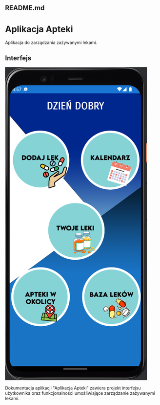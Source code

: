 ## README.md

# Aplikacja Apteki

Aplikacja do zarządzania zażywanymi lekami.

## Interfejs
![Przykładowy zrzut ekranu](/img/interface.png)

Dokumentacja aplikacji "Aplikacja Apteki" zawiera projekt interfejsu użytkownika oraz funkcjonalności umożliwiające zarządzanie zażywanymi lekami.


